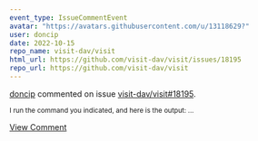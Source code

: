 ```yaml
---
event_type: IssueCommentEvent
avatar: "https://avatars.githubusercontent.com/u/13118629?"
user: doncip
date: 2022-10-15
repo_name: visit-dav/visit
html_url: https://github.com/visit-dav/visit/issues/18195
repo_url: https://github.com/visit-dav/visit
---
```


<a href='https://github.com/doncip' target='_blank'>doncip</a> commented on issue <a href='https://github.com/visit-dav/visit/issues/18195' target='_blank'>visit-dav/visit#18195</a>.

<small>I run the command you indicated, and here is the output:...</small>

<a href='https://github.com/visit-dav/visit/issues/18195' target='_blank'>View Comment</a>